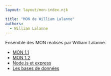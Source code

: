 ```yaml
---
layout: layout/mon-index.njk

title: "MON de William Lalanne"
authors:
  - William Lalanne
---
```


Ensemble des MON réalisés par William Lalanne.

* [MON 1.1](./temps-1.1)
* [MON 1.2](./temps-1.2)
* [Node.js et express](./temps-2.1)
* [Les bases de données](./temps-2.2)
